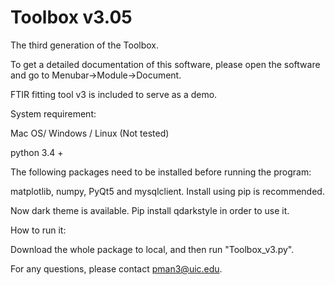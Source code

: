 # Toolbox v3.05
The third generation of the Toolbox.

To get a detailed documentation of this software, please open the software and go to Menubar->Module->Document.

FTIR fitting tool v3 is included to serve as a demo. 

System requirement:

Mac OS/ Windows / Linux (Not tested)

python 3.4 +

The following packages need to be installed before running the program:

matplotlib, numpy, PyQt5 and mysqlclient. Install using pip is recommended.

Now dark theme is available. Pip install qdarkstyle in order to use it. 

How to run it:

Download the whole package to local, and then run "Toolbox_v3.py".

For any questions, please contact pman3@uic.edu.
